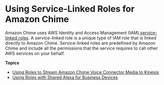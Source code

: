 # Using Service\-Linked Roles for Amazon Chime<a name="using-service-linked-roles"></a>

Amazon Chime uses AWS Identity and Access Management \(IAM\)[ service\-linked roles](https://docs.aws.amazon.com/IAM/latest/UserGuide/id_roles_terms-and-concepts.html#iam-term-service-linked-role)\. A service\-linked role is a unique type of IAM role that is linked directly to Amazon Chime\. Service\-linked roles are predefined by Amazon Chime and include all the permissions that the service requires to call other AWS services on your behalf\. 

**Topics**
+ [Using Roles to Stream Amazon Chime Voice Connector Media to Kinesis](using-service-linked-roles-stream.md)
+ [Using Roles with Shared Alexa for Business Devices](using-service-linked-roles-a4b.md)